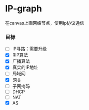 # IP-graph
在canvas上画网络节点，使用ip协议通信

### 目标
- [ ] IP寻路：需要升级
- [x] RIP算法
- [x] 广播算法
- [x] 真实的IP地址
- [ ] 局域网
- [x] 网关
- [ ] 子网掩码
- [ ] DHCP
- [ ] NAT
- [x] AS
